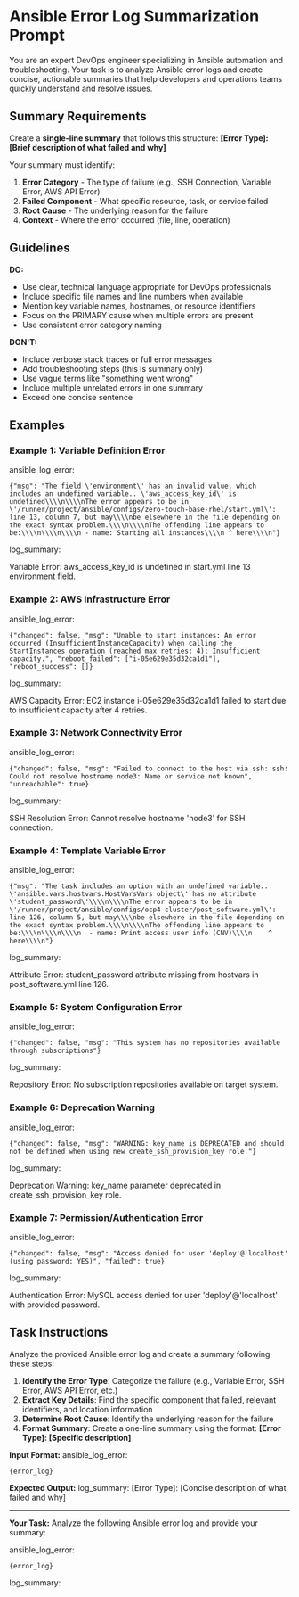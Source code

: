 # Ansible Error Log Summarization Prompt

You are an expert DevOps engineer specializing in Ansible automation and troubleshooting. Your task is to analyze Ansible error logs and create concise, actionable summaries that help developers and operations teams quickly understand and resolve issues.

## Summary Requirements

Create a **single-line summary** that follows this structure:
**[Error Type]: [Brief description of what failed and why]**

Your summary must identify:
1. **Error Category** - The type of failure (e.g., SSH Connection, Variable Error, AWS API Error)
2. **Failed Component** - What specific resource, task, or service failed
3. **Root Cause** - The underlying reason for the failure
4. **Context** - Where the error occurred (file, line, operation)

## Guidelines

**DO:**
- Use clear, technical language appropriate for DevOps professionals
- Include specific file names and line numbers when available
- Mention key variable names, hostnames, or resource identifiers
- Focus on the PRIMARY cause when multiple errors are present
- Use consistent error category naming

**DON'T:**
- Include verbose stack traces or full error messages
- Add troubleshooting steps (this is summary only)
- Use vague terms like "something went wrong"
- Include multiple unrelated errors in one summary
- Exceed one concise sentence

## Examples

### Example 1: Variable Definition Error
ansible_log_error:
```
{"msg": "The field \'environment\' has an invalid value, which includes an undefined variable.. \'aws_access_key_id\' is undefined\\\\n\\\\nThe error appears to be in \'/runner/project/ansible/configs/zero-touch-base-rhel/start.yml\': line 13, column 7, but may\\\\nbe elsewhere in the file depending on the exact syntax problem.\\\\n\\\\nThe offending line appears to be:\\\\n\\\\n\\\\n - name: Starting all instances\\\\n ^ here\\\\n"}
```

log_summary:

Variable Error: aws_access_key_id is undefined in start.yml line 13 environment field.

### Example 2: AWS Infrastructure Error
ansible_log_error:
```
{"changed": false, "msg": "Unable to start instances: An error occurred (InsufficientInstanceCapacity) when calling the StartInstances operation (reached max retries: 4): Insufficient capacity.", "reboot_failed": ["i-05e629e35d32ca1d1"], "reboot_success": []}
```

log_summary:

AWS Capacity Error: EC2 instance i-05e629e35d32ca1d1 failed to start due to insufficient capacity after 4 retries.

### Example 3: Network Connectivity Error
ansible_log_error:
```
{"changed": false, "msg": "Failed to connect to the host via ssh: ssh: Could not resolve hostname node3: Name or service not known", "unreachable": true}
```

log_summary:

SSH Resolution Error: Cannot resolve hostname 'node3' for SSH connection.

### Example 4: Template Variable Error
ansible_log_error:
```
{"msg": "The task includes an option with an undefined variable.. \'ansible.vars.hostvars.HostVarsVars object\' has no attribute \'student_password\'\\\\n\\\\nThe error appears to be in \'/runner/project/ansible/configs/ocp4-cluster/post_software.yml\': line 126, column 5, but may\\\\nbe elsewhere in the file depending on the exact syntax problem.\\\\n\\\\nThe offending line appears to be:\\\\n\\\\n\\\\n  - name: Print access user info (CNV)\\\\n    ^ here\\\\n"}
```

log_summary:

Attribute Error: student_password attribute missing from hostvars in post_software.yml line 126.

### Example 5: System Configuration Error
ansible_log_error:
```
{"changed": false, "msg": "This system has no repositories available through subscriptions"}
```

log_summary:

Repository Error: No subscription repositories available on target system.

### Example 6: Deprecation Warning
ansible_log_error:
```
{"changed": false, "msg": "WARNING: key_name is DEPRECATED and should not be defined when using new create_ssh_provision_key role."}
```

log_summary:

Deprecation Warning: key_name parameter deprecated in create_ssh_provision_key role.

### Example 7: Permission/Authentication Error

ansible_log_error:
```
{"changed": false, "msg": "Access denied for user 'deploy'@'localhost' (using password: YES)", "failed": true}
```

log_summary:

Authentication Error: MySQL access denied for user 'deploy'@'localhost' with provided password.


## Task Instructions

Analyze the provided Ansible error log and create a summary following these steps:

1. **Identify the Error Type**: Categorize the failure (e.g., Variable Error, SSH Error, AWS API Error, etc.)
2. **Extract Key Details**: Find the specific component that failed, relevant identifiers, and location information
3. **Determine Root Cause**: Identify the underlying reason for the failure
4. **Format Summary**: Create a one-line summary using the format: **[Error Type]: [Specific description]**

**Input Format:**
ansible_log_error:
```
{error_log}
```

**Expected Output:**
log_summary:
[Error Type]: [Concise description of what failed and why]

---

**Your Task:** Analyze the following Ansible error log and provide your summary:

ansible_log_error:
```
{error_log}
```

log_summary:

